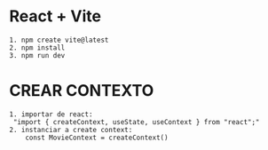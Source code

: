 # React + Vite
    1. npm create vite@latest 
    2. npm install
    3. npm run dev

# CREAR CONTEXTO
    1. importar de react:
     "import { createContext, useState, useContext } from "react";"
    2. instanciar a create context:
        const MovieContext = createContext()
